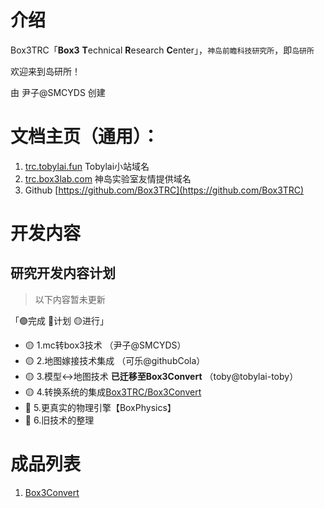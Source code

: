 # 介绍

Box3TRC「**Box3** **T**echnical **R**esearch **C**enter」，`神岛前瞻科技研究所`，即`岛研所`

欢迎来到岛研所！

由 尹子@SMCYDS 创建

# 文档主页（通用）：
1. [trc.tobylai.fun](https://trc.tobylai.fun) Tobylai小站域名
2. [trc.box3lab.com](https://trc.box3lab.com) 神岛实验室友情提供域名
3. Github [https://github.com/Box3TRC](https://github.com/Box3TRC)

# 开发内容

## 研究开发内容计划
> 以下内容暂未更新

「🟢完成 🔵计划 🟡进行」
- 🟡 1.mc转box3技术 （尹子@SMCYDS）
- 🟡 2.地图嫁接技术集成 （可乐@githubCola）
- 🟡 3.模型↔️地图技术 **已迁移至Box3Convert** （toby@tobylai-toby）
- 🟡 4.转换系统的集成[Box3TRC/Box3Convert](https://github.com/Box3TRC/box3convert)
- 🔵 5.更真实的物理引擎【BoxPhysics】
- 🔵 6.旧技术的整理

# 成品列表
1. [Box3Convert](https://trc.tobylai.fun/docs/box3convert/)

